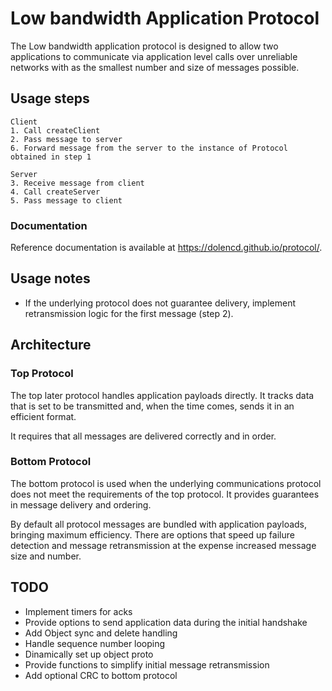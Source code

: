 # Low bandwidth Application Protocol

The Low bandwidth application protocol is designed to allow two applications to communicate via application level calls over unreliable networks with as the smallest number and size of messages possible.

## Usage steps

    Client
    1. Call createClient
    2. Pass message to server
    6. Forward message from the server to the instance of Protocol obtained in step 1

    Server
    3. Receive message from client
    4. Call createServer
    5. Pass message to client

### Documentation

Reference documentation is available at https://dolencd.github.io/protocol/.

## Usage notes

- If the underlying protocol does not guarantee delivery, implement retransmission logic for the first message (step 2).


## Architecture

### Top Protocol

The top later protocol handles application payloads directly. It tracks data that is set to be transmitted and, when the time comes, sends it in an efficient format.

It requires that all messages are delivered correctly and in order.

### Bottom Protocol

The bottom protocol is used when the underlying communications protocol does not meet the requirements of the top protocol. It provides guarantees in message delivery and ordering.

By default all protocol messages are bundled with application payloads, bringing maximum efficiency. There are options that speed up failure detection and message retransmission at the expense increased message size and number.

## TODO
 * Implement timers for acks
 * Provide options to send application data during the initial handshake
 * Add Object sync and delete handling
 * Handle sequence number looping
 * Dinamically set up object proto
 * Provide functions to simplify initial message retransmission
 * Add optional CRC to bottom protocol
